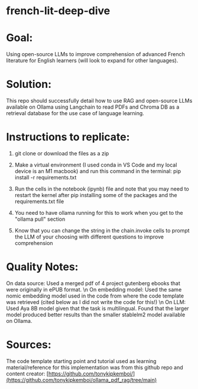 # french-lit-deep-dive

# Goal: 
Using open-source LLMs to improve comprehension of advanced French literature for English learners (will look to expand for other languages).

# Solution: 
This repo should successfully detail how to use RAG and open-source LLMs available on Ollama using Langchain to read PDFs and Chroma DB as a retrieval database for the use case of language learning.

# Instructions to replicate:

1) git clone or download the files as a zip
   
2) Make a virtual environment (I used conda in VS Code and my local device is an M1 macbook) and run this command in the terminal: pip install -r requirements.txt

3) Run the cells in the notebook (ipynb) file and note that you may need to restart the kernel after pip installing some of the packages and the requirements.txt file

4) You need to have ollama running for this to work when you get to the "ollama pull" section

5) Know that you can change the string in the chain.invoke cells to prompt the LLM of your choosing with different questions to improve comprehension

# Quality Notes:

On data source: Used a merged pdf of 4 project gutenberg ebooks that were originally in ePUB format. \n
On embedding model: Used the same nomic embedding model used in the code from where the code template was retrieved (cited below as I did not write the code for this!) \n
On LLM: Used Aya 8B model given that the task is multilingual. Found that the larger model produced better results than the smaller stablelm2 model available on Ollama. 

# Sources:

The code template starting point and tutorial used as learning material/reference for this implementation was from this github repo and content creator: [https://github.com/tonykipkemboi/](https://github.com/tonykipkemboi/ollama_pdf_rag/tree/main)

